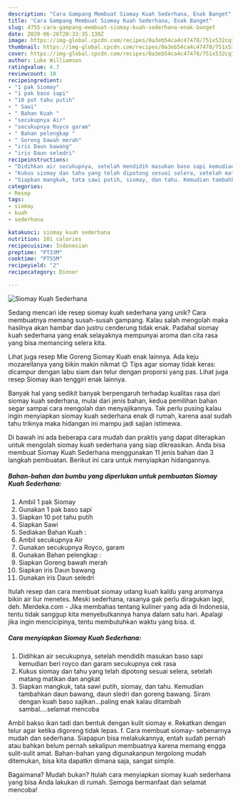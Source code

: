 ```yaml
---
description: "Cara Gampang Membuat Siomay Kuah Sederhana, Enak Banget"
title: "Cara Gampang Membuat Siomay Kuah Sederhana, Enak Banget"
slug: 4755-cara-gampang-membuat-siomay-kuah-sederhana-enak-banget
date: 2020-06-26T20:33:35.130Z
image: https://img-global.cpcdn.com/recipes/0a3eb54ca4c47478/751x532cq70/siomay-kuah-sederhana-foto-resep-utama.jpg
thumbnail: https://img-global.cpcdn.com/recipes/0a3eb54ca4c47478/751x532cq70/siomay-kuah-sederhana-foto-resep-utama.jpg
cover: https://img-global.cpcdn.com/recipes/0a3eb54ca4c47478/751x532cq70/siomay-kuah-sederhana-foto-resep-utama.jpg
author: Luke Williamson
ratingvalue: 4.7
reviewcount: 10
recipeingredient:
- "1 pak Siomay"
- "1 pak baso sapi"
- "10 pot tahu putih"
- " Sawi"
- " Bahan Kuah "
- "secukupnya Air"
- "secukupnya Royco garam"
- " Bahan pelengkap "
- " Goreng bawah merah"
- "iris Daun bawang"
- "iris Daun seledri"
recipeinstructions:
- "Didihkan air secukupnya, setelah mendidih masukan baso sapi kemudian beri royco dan garam secukupnya cek rasa"
- "Kukus siomay dan tahu yang telah dipotong sesuai selera, setelah matang matikan dan angkat"
- "Siapkan mangkuk, tata sawi putih, siomay, dan tahu. Kemudian tambahkan daun bawang, daun sledri dan goreng bawang. Siram dengan kuah baso sajikan...paling enak kalau ditambah sambal....selamat mencoba"
categories:
- Resep
tags:
- siomay
- kuah
- sederhana

katakunci: siomay kuah sederhana 
nutrition: 101 calories
recipecuisine: Indonesian
preptime: "PT33M"
cooktime: "PT55M"
recipeyield: "2"
recipecategory: Dinner

---
```



![Siomay Kuah Sederhana](https://img-global.cpcdn.com/recipes/0a3eb54ca4c47478/751x532cq70/siomay-kuah-sederhana-foto-resep-utama.jpg)

Sedang mencari ide resep siomay kuah sederhana yang unik? Cara membuatnya memang susah-susah gampang. Kalau salah mengolah maka hasilnya akan hambar dan justru cenderung tidak enak. Padahal siomay kuah sederhana yang enak selayaknya mempunyai aroma dan cita rasa yang bisa memancing selera kita.

Lihat juga resep Mie Goreng Siomay Kuah enak lainnya. Ada keju mozarellanya yang bikin makin nikmat 😌 Tips agar siomay tidak keras: dicampur dengan labu siam dan telur dengan proporsi yang pas. Lihat juga resep Siomay ikan tenggiri enak lainnya.

Banyak hal yang sedikit banyak berpengaruh terhadap kualitas rasa dari siomay kuah sederhana, mulai dari jenis bahan, kedua pemilihan bahan segar sampai cara mengolah dan menyajikannya. Tak perlu pusing kalau ingin menyiapkan siomay kuah sederhana enak di rumah, karena asal sudah tahu triknya maka hidangan ini mampu jadi sajian istimewa.


Di bawah ini ada beberapa cara mudah dan praktis yang dapat diterapkan untuk mengolah siomay kuah sederhana yang siap dikreasikan. Anda bisa membuat Siomay Kuah Sederhana menggunakan 11 jenis bahan dan 3 langkah pembuatan. Berikut ini cara untuk menyiapkan hidangannya.

<!--inarticleads1-->

##### Bahan-bahan dan bumbu yang diperlukan untuk pembuatan Siomay Kuah Sederhana:

1. Ambil 1 pak Siomay
1. Gunakan 1 pak baso sapi
1. Siapkan 10 pot tahu putih
1. Siapkan  Sawi
1. Sediakan  Bahan Kuah :
1. Ambil secukupnya Air
1. Gunakan secukupnya Royco, garam
1. Gunakan  Bahan pelengkap :
1. Siapkan  Goreng bawah merah
1. Siapkan iris Daun bawang
1. Gunakan iris Daun seledri


Itulah resep dan cara membuat siomay udang kuah kaldu yang aromanya bikin air liur menetes. Meski sederhana, rasanya gak perlu diragukan lagi, deh. Merdeka.com - Jika membahas tentang kuliner yang ada di Indonesia, tentu tidak sanggup kita menyebutkannya hanya dalam satu hari. Apalagi jika ingin mencicipinya, tentu membutuhkan waktu yang bisa. d. 

<!--inarticleads2-->

##### Cara menyiapkan Siomay Kuah Sederhana:

1. Didihkan air secukupnya, setelah mendidih masukan baso sapi kemudian beri royco dan garam secukupnya cek rasa
1. Kukus siomay dan tahu yang telah dipotong sesuai selera, setelah matang matikan dan angkat
1. Siapkan mangkuk, tata sawi putih, siomay, dan tahu. Kemudian tambahkan daun bawang, daun sledri dan goreng bawang. Siram dengan kuah baso sajikan...paling enak kalau ditambah sambal....selamat mencoba


Ambil bakso ikan tadi dan bentuk dengan kulit siomay e. Rekatkan dengan telur agar ketika digoreng tidak lepas. f. Cara membuat siomay- sebenarnya mudah dan sederhana. Siapapun bisa melakukannya, entah sudah pernah atau bahkan belum pernah sekalipun membuatnya karena memang engga sulit-sulit amat. Bahan-bahan yang digunakanpun tergolong mudah ditemukan, bisa kita dapatkn dimana saja, sangat simple. 

Bagaimana? Mudah bukan? Itulah cara menyiapkan siomay kuah sederhana yang bisa Anda lakukan di rumah. Semoga bermanfaat dan selamat mencoba!
